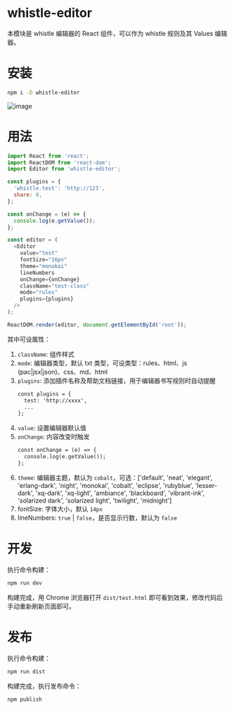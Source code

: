 # whistle-editor
本模块是 whistle 编辑器的 React 组件，可以作为 whistle 规则及其 Values 编辑器。

# 安装
``` sh
npm i -D whistle-editor
```

![image](https://user-images.githubusercontent.com/11450939/91602870-9b6df280-e99e-11ea-937b-9854f12359cb.png)

# 用法
``` js
import React from 'react';
import ReactDOM from 'react-dom';
import Editor from 'whistle-editor';

const plugins = {
  'whistle.test': 'http://123',
  share: 0,
};

const onChange = (e) => {
  console.log(e.getValue());
};

const editor = (
  <Editor
    value="test"
    fontSize="16px"
    theme="monokai"
    lineNumbers
    onChange={onChange}
    className="test-class"
    mode="rules"
    plugins={plugins}
  />
);

ReactDOM.render(editor, document.getElementById('root'));
```

其中可设属性：
1. `className`: 组件样式
2. `mode`: 编辑器类型，默认 txt 类型，可设类型：rules、html、js (pac|jsx|json)、css、md、html
3. `plugins`: 添加插件名称及帮助文档链接，用于编辑器书写规则时自动提醒
    ``` txt
    const plugins = {
      test: 'http://xxxx',
      ...
    };
    ```
4. `value`: 设置编辑器默认值
5. `onChange`: 内容改变时触发
    ``` txt
    const onChange = (e) => {
      console.log(e.getValue());
    };
    ```
6. `theme`: 编辑器主题，默认为 `cobalt`，可选：['default', 'neat', 'elegant', 'erlang-dark', 'night', 'monokai', 'cobalt', 'eclipse', 'rubyblue', 'lesser-dark', 'xq-dark', 'xq-light', 'ambiance', 'blackboard', 'vibrant-ink', 'solarized dark', 'solarized light', 'twilight', 'midnight']
7. fontSize: 字体大小，默认 `14px`
8. lineNumbers: `true` | `false`，是否显示行数，默认为 `false`


# 开发
执行命令构建：

``` sh
npm run dev
```

构建完成，用 Chrome 浏览器打开 `dist/test.html` 即可看到效果，修改代码后手动重新刷新页面即可。


# 发布
执行命令构建：
``` sh
npm run dist
```
构建完成，执行发布命令：
``` sh
npm publish
```

